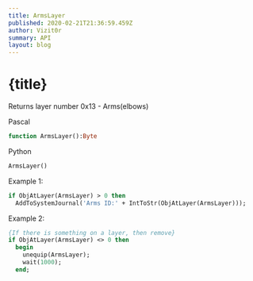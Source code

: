 ```yaml
---
title: ArmsLayer
published: 2020-02-21T21:36:59.459Z
author: Vizit0r
summary: API
layout: blog
---
```


# {title}

Returns layer number 0x13 - Arms(elbows)

Pascal

```pascal
function ArmsLayer():Byte
```

Python

```python
ArmsLayer()
```

Example 1:

```pascal
if ObjAtLayer(ArmsLayer) > 0 then 
  AddToSystemJournal('Arms ID:' + IntToStr(ObjAtLayer(ArmsLayer)));
```
Example 2:

```pascal
{If there is something on a layer, then remove}
if ObjAtLayer(ArmsLayer) <> 0 then
  begin
    unequip(ArmsLayer);
    wait(1000);
  end;
```